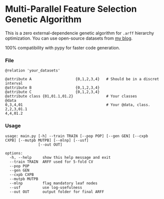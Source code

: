 # Multi-Parallel Feature Selection Genetic Algorithm

This is a zero external-dependencie genetic algorithm for `.arff` hierarchy optimization. You can use open-source datasets from [my blog](https://oliveira-sh.github.io/datasets/hierarchical/).

100% compatibility with pypy for faster code generation.

### File

```
@relation 'your_datasets'

@attribute A                    {0,1,2,3,4}   # Should be in a discret interval
@attribute B                    {0,1,2,3,4}
@attribute C                    {0,1,2,3,4}
@attribute class {01,01.1,01.2}               # Your classes
@data
0,3,4,01                                      # Your @data, class.
2,2,3,01.1
4,4,01.2
```

### Usage

```
usage: main.py [-h] --train TRAIN [--pop POP] [--gen GEN] [--cxpb CXPB] [--mutpb MUTPB] [--mlnp] [--usf]
               [--out OUT]

options:
  -h, --help     show this help message and exit
  --train TRAIN  ARFF used for 5-fold CV
  --pop POP
  --gen GEN
  --cxpb CXPB
  --mutpb MUTPB
  --mlnp         flag mandatory leaf nodes
  --usf          use log-usefulness
  --out OUT      output folder for final ARFF
```
